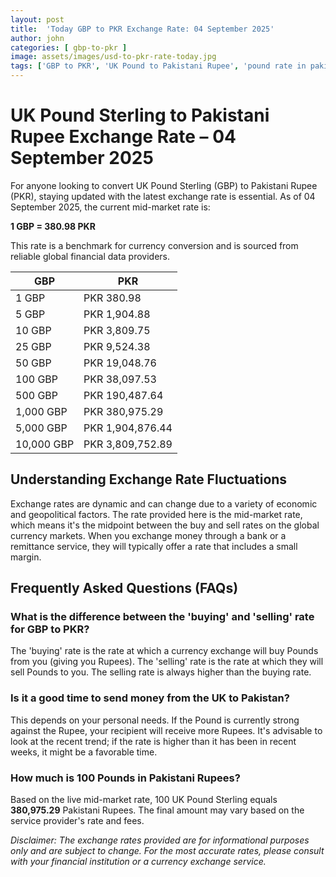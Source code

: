 ```yaml
---
layout: post
title:  'Today GBP to PKR Exchange Rate: 04 September 2025'
author: john
categories: [ gbp-to-pkr ]
image: assets/images/usd-to-pkr-rate-today.jpg
tags: ['GBP to PKR', 'UK Pound to Pakistani Rupee', 'pound rate in pakistan', 'great britain pound to pkr', 'uk to pakistan money transfer']
---
```


# UK Pound Sterling to Pakistani Rupee Exchange Rate – 04 September 2025

For anyone looking to convert UK Pound Sterling (GBP) to Pakistani Rupee (PKR), staying updated with the latest exchange rate is essential. As of 04 September 2025, the current mid-market rate is:

**1 GBP = 380.98 PKR**

This rate is a benchmark for currency conversion and is sourced from reliable global financial data providers.

| GBP | PKR |
| --- | --- |
| 1 GBP | PKR 380.98 |
| 5 GBP | PKR 1,904.88 |
| 10 GBP | PKR 3,809.75 |
| 25 GBP | PKR 9,524.38 |
| 50 GBP | PKR 19,048.76 |
| 100 GBP | PKR 38,097.53 |
| 500 GBP | PKR 190,487.64 |
| 1,000 GBP | PKR 380,975.29 |
| 5,000 GBP | PKR 1,904,876.44 |
| 10,000 GBP | PKR 3,809,752.89 |


## Understanding Exchange Rate Fluctuations

Exchange rates are dynamic and can change due to a variety of economic and geopolitical factors. The rate provided here is the mid-market rate, which means it's the midpoint between the buy and sell rates on the global currency markets. When you exchange money through a bank or a remittance service, they will typically offer a rate that includes a small margin.

## Frequently Asked Questions (FAQs)

### What is the difference between the 'buying' and 'selling' rate for GBP to PKR?

The 'buying' rate is the rate at which a currency exchange will buy Pounds from you (giving you Rupees). The 'selling' rate is the rate at which they will sell Pounds to you. The selling rate is always higher than the buying rate.

### Is it a good time to send money from the UK to Pakistan?

This depends on your personal needs. If the Pound is currently strong against the Rupee, your recipient will receive more Rupees. It's advisable to look at the recent trend; if the rate is higher than it has been in recent weeks, it might be a favorable time.

### How much is 100 Pounds in Pakistani Rupees?

Based on the live mid-market rate, 100 UK Pound Sterling equals **380,975.29** Pakistani Rupees. The final amount may vary based on the service provider's rate and fees.



*Disclaimer: The exchange rates provided are for informational purposes only and are subject to change. For the most accurate rates, please consult with your financial institution or a currency exchange service.*
